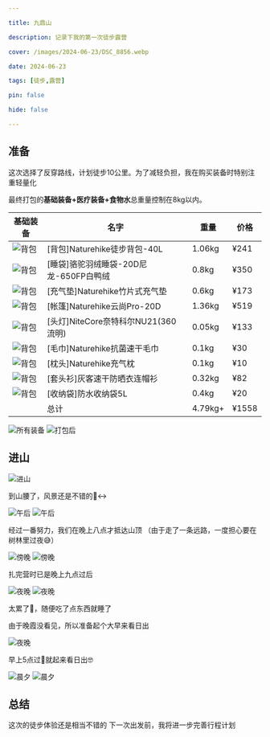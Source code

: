 ```yaml
---

title: 九鼎山

description: 记录下我的第一次徒步露营

cover: /images/2024-06-23/DSC_8856.webp

date: 2024-06-23

tags: [徒步,露营]

pin: false

hide: false

---
```


## 准备

这次选择了反穿路线，计划徒步10公里。为了减轻负担，我在购买装备时特别注重轻量化

最终打包的**基础装备+医疗装备+食物水**总重量控制在8kg以内。

| 基础装备                                        | 名字                          | 重量     | 价格   |
| ----------------------------------------- | --------------------------- | ------ | ---- |
| <img src="/images/2024-06-23/good-02.png" alt="背包" style="max-width: 100px;"> | [背包]Naturehike徒步背包-40L      | 1.06kg | ¥241 |
| <img src="/images/2024-06-23/good-09.png" alt="背包" style="max-width: 100px;"> | [睡袋]骆驼羽绒睡袋-20D尼龙-650FP白鸭绒   | 0.8kg  | ¥350 |
| <img src="/images/2024-06-23/good-04.png" alt="背包" style="max-width: 100px;"> | [充气垫]Naturehike竹片式充气垫       | 0.6kg  | ¥173 |
| <img src="/images/2024-06-23/good-01.png" alt="背包" style="max-width: 100px;"> | [帐篷]Naturehike云尚Pro-20D     | 1.36kg | ¥519 |
| <img src="/images/2024-06-23/good-08.png" alt="背包" style="max-width: 100px;"> | [头灯]NiteCore奈特科尔NU21(360流明) | 0.05kg | ¥133 |
| <img src="/images/2024-06-23/good-03.png" alt="背包" style="max-width: 100px;"> | [毛巾]Naturehike抗菌速干毛巾        | 0.1kg  | ¥30  |
| <img src="/images/2024-06-23/good-05.png" alt="背包" style="max-width: 100px;"> | [枕头]Naturehike充气枕           | 0.1kg  | ¥10  |
| <img src="/images/2024-06-23/good-06.png" alt="背包" style="max-width: 100px;"> | [套头衫]灰客速干防晒衣连帽衫             | 0.32kg | ¥82  |
| <img src="/images/2024-06-23/good-07.png" alt="背包" style="max-width: 100px;"> | [收纳袋]防水收纳袋5L                | 0.4kg  | ¥20  |
|  | 总计                | 4.79kg+ | ¥1558  |

<div class="grid-images">
    <img src="/images/2024-06-23/equip.jpg" alt="所有装备">
    <img src="/images/2024-06-23/equip-pack.jpg" alt="打包后">
</div>

## 进山

![进山](/images/2024-06-23/DSC_8518.webp)

到山腰了，风景还是不错的🙂‍↔️

<div class="grid-images">
    <img src="/images/2024-06-23/IMG_0823.webp" alt="午后">
    <img src="/images/2024-06-23/DSC_8646.webp" alt="午后">
</div>

经过一番努力，我们在晚上八点才抵达山顶
（由于走了一条远路，一度担心要在树林里过夜😅）

<div class="grid-images">
    <img src="/images/2024-06-23/DSC_8720.webp" alt="傍晚">
    <img src="/images/2024-06-23/DSC_8767.webp" alt="傍晚">
</div>

扎完营时已是晚上九点过后

<div class="grid-images">
    <img src="/images/2024-06-23/IMG_0829.webp" alt="夜晚">
    <img src="/images/2024-06-23/P20240622-220756.webp" alt="夜晚">
</div>

太累了🥹，随便吃了点东西就睡了

由于晚霞没看见，所以准备起个大早来看日出

![夜晚](/images/2024-06-23/IMG_0837.jpeg)

早上5点过🥶就起来看日出🤓

<div class="grid-images">
    <img src="/images/2024-06-23/DSC_8856.webp" alt="晨夕">
    <img src="/images/2024-06-23/CRnall_20240623_060350083.webp" alt="晨夕">
</div>

## 总结

这次的徒步体验还是相当不错的
下一次出发前，我将进一步完善行程计划

